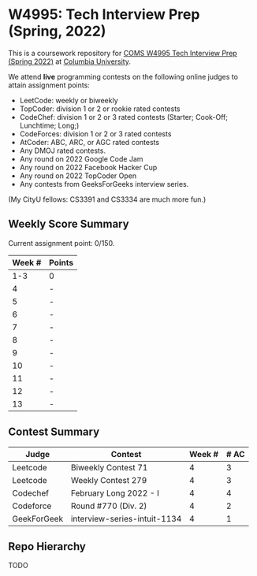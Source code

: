 # W4995: Tech Interview Prep (Spring, 2022)

This is a coursework repository for [COMS W4995 Tech Interview Prep (Spring 2022)](http://www.columbia.edu/cu/bulletin/uwb/#/cu/bulletin/uwb/subj/COMS/W4995-20221-014) at [Columbia University](http://columbia.edu/).

We attend **live** programming contests on the following online judges to attain assignment points:

- LeetCode: weekly or biweekly
- TopCoder: division 1 or 2 or rookie rated contests
- CodeChef: division 1 or 2 or 3 rated contests (Starter; Cook-Off; Lunchtime; Long;)
- CodeForces: division 1 or 2 or 3 rated contests
- AtCoder: ABC, ARC, or AGC rated contests
- Any DMOJ rated contests.
- Any round on 2022 Google Code Jam
- Any round on 2022 Facebook Hacker Cup
- Any round on 2022 TopCoder Open
- Any contests from GeeksForGeeks interview series.

(My CityU fellows: CS3391 and CS3334 are much more fun.)

## Weekly Score Summary

Current assignment point: 0/150.

| Week # | Points |
| ------ | ------ |
| 1-3    | 0      |
| 4      | -      |
| 5      | -      |
| 6      | -      |
| 7      | -      |
| 8      | -      |
| 9      | -      |
| 10     | -      |
| 11     | -      |
| 12     | -      |
| 13     | -      |

## Contest Summary

| Judge       | Contest                      | Week # | # AC |
| ----------- | ---------------------------- | ------ | ---- |
| Leetcode    | Biweekly Contest 71          | 4      | 3    |
| Leetcode    | Weekly Contest 279           | 4      | 3    |
| Codechef    | February Long 2022 - I       | 4      | 4    |
| Codeforce   | Round #770 (Div. 2)          | 4      | 2    |
| GeekForGeek | interview-series-intuit-1134 | 4      | 1    |

## Repo Hierarchy

TODO